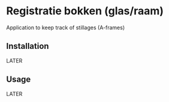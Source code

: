 # Registratie bokken (glas/raam)

Application to keep track of stillages (A-frames)


## Installation

LATER

## Usage

LATER
